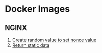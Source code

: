 # Docker Images

## NGINX
1. [Create random value to set nonce value](nginx/open-resty-nonce-example/README.md)
2. [Return static data](nginx/open-resty-static-response/README.md)

